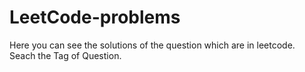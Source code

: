 # LeetCode-problems
Here you can see the solutions of the question which are in leetcode.<br>
Seach the Tag of Question.<br>
<br>

